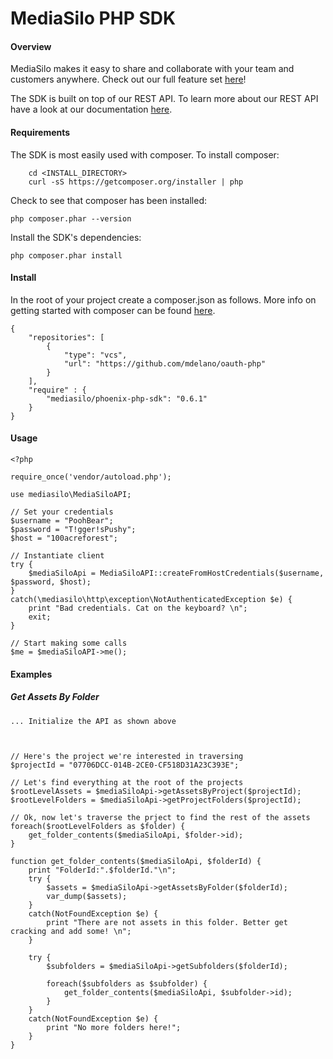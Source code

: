 MediaSilo PHP SDK
===============
#### Overview

MediaSilo makes it easy to share and collaborate with your team and customers anywhere. Check out our full feature set [here](https://www.mediasilo.com/features.php)!

The SDK is built on top of our REST API. To learn more about our REST API have a look at our documentation [here](http://developers.mediasilo.com/).

#### Requirements

The SDK is most easily used with composer. To install composer:
```
    cd <INSTALL_DIRECTORY>
    curl -sS https://getcomposer.org/installer | php
```   

Check to see that composer has been installed:

    php composer.phar --version

Install the SDK's dependencies:

    php composer.phar install

#### Install

In the root of your project create a composer.json as follows. More info on getting started with composer can be found [here](https://getcomposer.org/doc/00-intro.md). 

```
{
    "repositories": [
        {
            "type": "vcs",
            "url": "https://github.com/mdelano/oauth-php"
        }
    ],
    "require" : {
        "mediasilo/phoenix-php-sdk": "0.6.1"
    }
}
```

#### Usage

```
<?php

require_once('vendor/autoload.php');

use mediasilo\MediaSiloAPI;

// Set your credentials
$username = "PoohBear";
$password = "T!gger!sPushy";
$host = "100acreforest";

// Instantiate client
try {
    $mediaSiloApi = MediaSiloAPI::createFromHostCredentials($username, $password, $host);
}
catch(\mediasilo\http\exception\NotAuthenticatedException $e) {
    print "Bad credentials. Cat on the keyboard? \n";
    exit;
}

// Start making some calls
$me = $mediaSiloAPI->me();
```
#### Examples

##### Get Assets By Folder

```
... Initialize the API as shown above



// Here's the project we're interested in traversing
$projectId = "07706DCC-014B-2CE0-CF518D31A23C393E";

// Let's find everything at the root of the projects
$rootLevelAssets = $mediaSiloApi->getAssetsByProject($projectId);
$rootLevelFolders = $mediaSiloApi->getProjectFolders($projectId);

// Ok, now let's traverse the prject to find the rest of the assets
foreach($rootLevelFolders as $folder) {
    get_folder_contents($mediaSiloApi, $folder->id);
}

function get_folder_contents($mediaSiloApi, $folderId) {
    print "FolderId:".$folderId."\n";
    try {
        $assets = $mediaSiloApi->getAssetsByFolder($folderId);
        var_dump($assets);
    }
    catch(NotFoundException $e) {
        print "There are not assets in this folder. Better get cracking and add some! \n";
    }

    try {
        $subfolders = $mediaSiloApi->getSubfolders($folderId);

        foreach($subfolders as $subfolder) {
            get_folder_contents($mediaSiloApi, $subfolder->id);
        }
    }
    catch(NotFoundException $e) {
        print "No more folders here!";
    }
}
```
